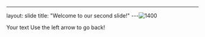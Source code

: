 ---
layout: slide
title: "Welcome to our second slide!"
---![1400](https://user-images.githubusercontent.com/90478843/133116723-e281169a-e14b-4b5b-a4f1-bf7628ad360d.jpg)

Your text
Use the left arrow to go back!
